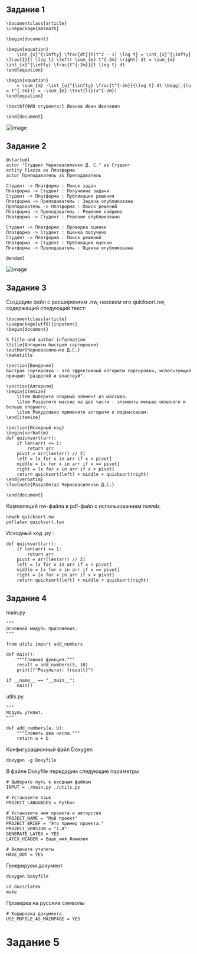 ## Задание 1 
```
\documentclass{article}
\usepackage{amsmath}

\begin{document}

\begin{equation}
    \int_{x}^{\infty} \frac{dt}{t(t^2 - 1) \log t} = \int_{x}^{\infty} \frac{1}{t \log t} \left( \sum_{m} t^{-2m} \right) dt = \sum_{m} \int_{x}^{\infty} \frac{t^{-2m}}{t \log t} dt
\end{equation}

\begin{equation}
    = \sum_{m} -\int_{u}^{\infty} \frac{t^{-2m}}{\log t} dt \bigg|_{(u = t^{-2m})} = -\sum_{m} \text{li}(x^{-2m})
\end{equation}

\textbf{ФИО студента:} Иванов Иван Иванович

\end{document}
```
![image](https://github.com/user-attachments/assets/f19f64b7-637e-451f-84cd-a65112fc64f7)

## Задание 2
```
@startuml
actor "Студент Черновасиленко Д. С." as Студент
entity Piazza as Платформа
actor Преподаватель as Преподаватель

Студент -> Платформа : Поиск задач
Платформа -> Студент : Получение задачи
Студент -> Платформа : Публикация решения
Платформа -> Преподаватель : Задача опубликована
Преподаватель -> Платформа : Поиск решений
Платформа -> Преподаватель : Решение найдено
Платформа -> Студент : Решение опубликовано

Студент -> Платформа : Проверка оценки
Платформа -> Студент : Оценка получена
Студент -> Платформа : Поиск решений
Платформа -> Студент : Публикация оценки
Платформа -> Преподаватель : Оценка опубликована

@enduml
```
![image](https://github.com/user-attachments/assets/e41a2965-34fd-4a44-af90-82d7975b1d71)

## Задание 3 
Создадим файл с расширением .nw, назовем его quicksort.nw, содержащий следующий текст:
```
\documentclass{article}
\usepackage[utf8]{inputenc}
\begin{document}

% Title and author information
\title{Алгоритм быстрой сортировки}
\author{Черновасиленко Д.С.}
\maketitle

\section{Введение}
Быстрая сортировка - это эффективный алгоритм сортировки, использующий принцип "разделяй и властвуй".

\section{Алгоритм}
\begin{itemize}
    \item Выберите опорный элемент из массива.
    \item Разделите массив на две части - элементы меньше опорного и больше опорного.
    \item Рекурсивно примените алгоритм к подмассивам.
\end{itemize}

\section{Исходный код}
\begin{verbatim}
def quicksort(arr):
    if len(arr) <= 1:
        return arr
    pivot = arr[len(arr) // 2]
    left = [x for x in arr if x < pivot]
    middle = [x for x in arr if x == pivot]
    right = [x for x in arr if x > pivot]
    return quicksort(left) + middle + quicksort(right)
\end{verbatim}
\footnote{Разработал Черновасиленко Д.С.}

\end{document}

```
Компиляций nw-файла в pdf-файл с использованием noweb: 
```
noweb quicksort.nw
pdflatex quicksort.tex
```

Исходный код .py : 
```
def quicksort(arr):
    if len(arr) <= 1:
        return arr
    pivot = arr[len(arr) // 2]
    left = [x for x in arr if x < pivot]
    middle = [x for x in arr if x == pivot]
    right = [x for x in arr if x > pivot]
    return quicksort(left) + middle + quicksort(right)
```

## Задание 4

main.py
```
"""
Основной модуль приложения.
"""

from utils import add_numbers

def main():
    """Главная функция."""
    result = add_numbers(5, 10)
    print(f"Результат: {result}")

if __name__ == "__main__":
    main()
```

utils.py
```
"""
Модуль утилит.
"""

def add_numbers(a, b):
    """Сложить два числа."""
    return a + b
```
Конфигурационный файл Doxygen
```
doxygen -g Doxyfile
```
В файле Doxyfile передадим следующие параметры
```
# Выберите путь к входным файлам
INPUT = ./main.py ./utils.py

# Установите язык
PROJECT_LANGUAGES = Python

# Установите имя проекта и авторство
PROJECT_NAME = "Мой проект"
PROJECT_BRIEF = "Это пример проекта."
PROJECT_VERSION = "1.0"
GENERATE_LATEX = YES
LATEX_HEADER = Ваше_имя_Фамилия

# Включите утилиты
HAVE_DOT = YES
```
Генерируем документ
```
doxygen Doxyfile
```
```
cd docs/latex
make
```
Проверка на русские символы
```
# Кодировка документа
USE_MDFILE_AS_MAINPAGE = YES
```

# Задание 5
